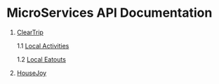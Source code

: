 # MicroServices API Documentation

1. [ClearTrip](#ClearTrip)
    
    1.1 [Local Activities](#LocalActivities)
    
    1.2 [Local Eatouts](#LocalEatouts)

2. [HouseJoy](#HouseJoy)
